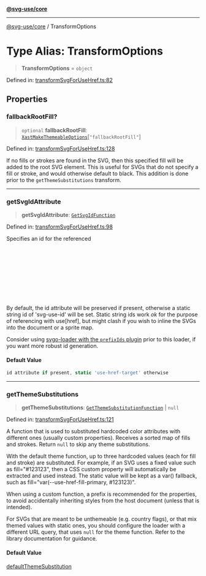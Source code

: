 [**@svg-use/core**](../README.md)

---

[@svg-use/core](../README.md) / TransformOptions

# Type Alias: TransformOptions

> **TransformOptions** = `object`

Defined in:
[transformSvgForUseHref.ts:82](https://github.com/fpapado/svg-use/blob/main/packages/core/src/transformSvgForUseHref.ts#L82)

## Properties

### fallbackRootFill?

> `optional` **fallbackRootFill**:
> [`XastMakeThemeableOptions`](XastMakeThemeableOptions.md)\[`"fallbackRootFill"`\]

Defined in:
[transformSvgForUseHref.ts:128](https://github.com/fpapado/svg-use/blob/main/packages/core/src/transformSvgForUseHref.ts#L128)

If no fills or strokes are found in the SVG, then this specified fill will be
added to the root SVG element. This is useful for SVGs that do not specify a
fill or stroke, and would otherwise default to black. This addition is done
prior to the `getThemeSubstitutions` transform.

---

### getSvgIdAttribute

> **getSvgIdAttribute**: [`GetSvgIdFunction`](GetSvgIdFunction.md)

Defined in:
[transformSvgForUseHref.ts:98](https://github.com/fpapado/svg-use/blob/main/packages/core/src/transformSvgForUseHref.ts#L98)

Specifies an id for the referenced <svg>, set as the id attribute on the root.
ids are required in order for use[href] to work.

By default, the id attribute will be preserved if present, otherwise a static
string id of 'svg-use-id' will be set. Static string ids work _ok_ for the
purpose of referencing with use[href], but might clash if you wish to inline the
SVGs into the document or a sprite map.

Consider using
[svgo-loader with the `prefixIds` plugin](https://svgo.dev/docs/plugins/prefix-ids/)
prior to this loader, if you want more robust id generation.

#### Default Value

```ts
id attribute if present, static 'use-href-target' otherwise
```

---

### getThemeSubstitutions

> **getThemeSubstitutions**:
> [`GetThemeSubstitutionFunction`](GetThemeSubstitutionFunction.md) \| `null`

Defined in:
[transformSvgForUseHref.ts:121](https://github.com/fpapado/svg-use/blob/main/packages/core/src/transformSvgForUseHref.ts#L121)

A function that is used to substituted hardcoded color attributes with different
ones (usually custom properties). Receives a sorted map of fills and strokes.
Return `null` to skip any theme substitutions.

With the default theme function, up to three hardcoded values (each for fill and
stroke) are substituted. For example, if an SVG uses a fixed value such as
fill="#123123", then a CSS custom property will automatically be extracted and
used instead. The static value will be kept as a var() fallback, such as
fill="var(--use-href-fill-primary, #123123)".

When using a custom function, a prefix is recommended for the properties, to
avoid accidentally inheriting styles from the host document (unless that is
intended).

For SVGs that are meant to be unthemeable (e.g. country flags), or that mix
themed values with static ones, you should configure the loader with a different
URL query, that uses `null` for the theme function. Refer to the library
documentation for guidance.

#### Default Value

[defaultThemeSubstitution](../functions/defaultThemeSubstitution.md)
